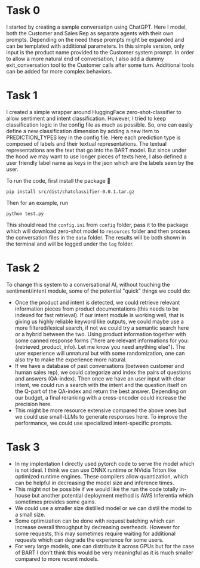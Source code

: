 # Task 0

I started by creating a sample conversatipn using ChatGPT.
Here I model, both the Customer and Sales Rep as separate agents with their own prompts.
Depending on the need these prompts might be expanded and can be templated with additional parameters. In this simple version, only input is the product name provided to the Customer system prompt. In order to allow a more natural end of conversation, I also add a dummy exit_conversation tool to the Customer calls after some turn. Additional tools can be added for more complex behaviors.

# Task 1
I created a simple wrapper around HuggingFace zero-shot-classifier to allow sentiment and intent classification. However, I tried to keep classification logic in the config file as much as possible. So, one can easily define a new classification dimension by adding a new item to PREDICTION_TYPES key in the config file. Here each prediction type is composed of labels and their textual representations. The textual representations are the text that go into the BART model. But since under the hood we may want to use longer pieces of texts here, I also defined a user friendly label name as keys in the json which are the labels seen by the user.

To run the code, first install the package :crossed_fingers:
```
pip install src/dist/chatclassifier-0.0.1.tar.gz
```
Then for an example, run 
```
python test.py
```
This should read the `config.ini` from `config` folder, pass it to the package which will download zero-shot model to `resources` folder and then process the conversation files in the `data` folder. The results will be both shown in the terminal and will be logged under the `log` folder.


# Task 2
To change this system to a conversational AI, without touching the sentiment/intent module, some of the potential "quick" things we could do:
* Once the product and intent is detected, we could retrieve relevant information pieces from product documentations (this needs to be indexed for fast retrieval). If our intent module is working well, that is giving us highly reliable keyword like outputs, we could maybe use a more filtered/lexical search, if not we could try a semantic search here or a hybrid between the two. Using product information together with some canned response forms ("here are relevant informations for you: {retrieved_product_info}. Let me know you need anything else"). The user experience will unnatural but with some randomization, one can also try to make the experience more natural.
* If we have a database of past conversations (between customer and human sales rep), we could categorize and index the pairs of questions and answers (QA-index). Then once we have an user input with clear intent, we could run a search with the intent and the question itself on the Q-part of the QA-index and return the best answer. Depending on our budget, a final reranking with a cross-encoder could increase the precision here.
* This might be more resource extensive compared the above ones but we could use small-LLMs to generate responses here. To improve the performance, we could use specialized intent-specific prompts.


# Task 3
* In my implentation I directly used pytorch code to serve the model which is not ideal. I think we can use ONNX runtime or NVidia Triton like optimized runtime engines. These compilers allow quantization, which can be helpful in decreasing the model size and inference times. 
* This might not be possible if we would like the run the code totally in-house but another potential deployment method is AWS Inferentia which sometimes provides some gains.
* We could use a smaller size distilled model or we can distil the model to a small size.
* Some optimization can be done with request batching which can increase overall throughput by decreasing overheads. However for some requests, this may sometimes require waiting for additional requests which can degrade the experience for some users.
* For very large models, one can distribute it across GPUs but for the case of BART I don't think this would be very meaningful as it is much smaller compared to more recent mdoels.
